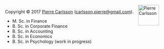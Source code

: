 <img src="http://www.student.bth.se/~pica16/dbwebb-kurser/htmlphp/me/kmom06/me6/img/me-small.jpg" alt="Pierre Carlsson" title="Pierre Carlsson" width="68px" style="float: right">

Copyright &copy; 2017 [Pierre Carlsson](http://www.student.bth.se/~pica16/dbwebb-kurser/htmlphp/me/kmom06/me6/me.php) (carlsson.pierre@gmail.com).

* M. Sc. in Finance
* B. Sc. in Corporate Finance
* B. Sc. in Accounting
* B. Sc. in Economics
* B. Sc. in Psychology (work in progress)
